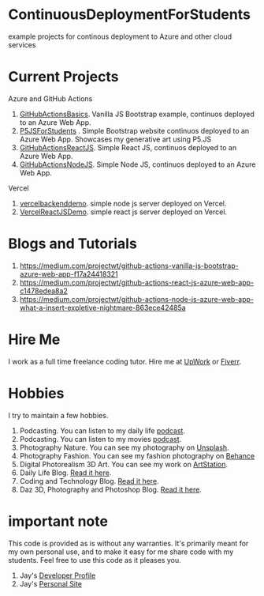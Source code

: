 # ContinuousDeploymentForStudents

example projects for continous deployment to Azure and other cloud services

# Current Projects

Azure and GitHub Actions

1. [GitHubActionsBasics](https://github.com/Jay-study-nildana/GitHubActionsBasics). Vanilla JS Bootstrap example, continuos deployed to an Azure Web App.
1. [P5JSForStudents](https://github.com/Jay-study-nildana/P5JSForStudents) . Simple Bootstrap website continuos deployed to an Azure Web App. Showcases my generative art using P5.JS
1. [GitHubActionsReactJS](https://github.com/Jay-study-nildana/GitHubActionsReactJS). Simple React JS, continuos deployed to an Azure Web App.
1. [GitHubActionsNodeJS](https://github.com/Jay-study-nildana/GitHubActionsNodeJS). Simple Node JS, continuos deployed to an Azure Web App.

Vercel 

1. [vercelbackenddemo](https://github.com/Jay-study-nildana/vercelbackenddemo). simple node js server deployed on Vercel.
1. [VercelReactJSDemo](https://github.com/Jay-study-nildana/VercelReactJSDemo). simple react js server deployed on Vercel.

# Blogs and Tutorials

1. https://medium.com/projectwt/github-actions-vanilla-js-bootstrap-azure-web-app-f17a24418321
1. https://medium.com/projectwt/github-actions-react-js-azure-web-app-c1478edea8a2
1. https://medium.com/projectwt/github-actions-node-js-azure-web-app-what-a-insert-expletive-nightmare-863ece42485a

# Hire Me

I work as a full time freelance coding tutor. Hire me at [UpWork](https://www.upwork.com/fl/vijayasimhabr) or [Fiverr](https://www.fiverr.com/jay_codeguy). 

# Hobbies

I try to maintain a few hobbies.

1. Podcasting. You can listen to my daily life [podcast](https://stories.thechalakas.com/listen-to-podcast/).
1. Podcasting. You can listen to my movies [podcast](https://sandkdesignstudio.in/jays-movie-podcast/).
1. Photography Nature. You can see my photography on [Unsplash](https://unsplash.com/@jay_neeruhaaku).
1. Photography Fashion. You can see my fashion photography on [Behance](https://www.behance.net/vijayasimhabr)
1. Digital Photorealism 3D Art. You can see my work on [ArtStation](https://www.artstation.com/jay_kalenildana).
1. Daily Life Blog. [Read it here](https://medium.com/the-sanguine-tech-trainer).
1. Coding and Technology Blog. [Read it here](https://medium.com/projectwt).
1.  Daz 3D, Photography and Photoshop Blog. [Read it here](https://medium.com/random-pink-hula).

# important note 

This code is provided as is without any warranties. It's primarily meant for my own personal use, and to make it easy for me share code with my students. Feel free to use this code as it pleases you.

1. Jay's [Developer Profile](https://jay-study-nildana.github.io/developerprofile)
1. Jay's [Personal Site](https://stories.thechalakas.com/)
